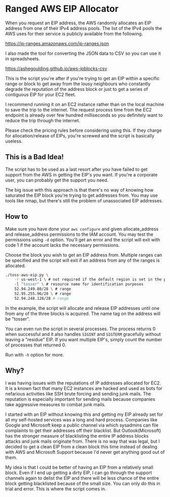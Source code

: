 # Ranged AWS EIP Allocator
When you request an EIP address, the AWS randomly allocates an EIP address from
one of their IPv4 address pools. The list of the IPv4 pools the AWS uses for
their service is publicly available from the following.

https://ip-ranges.amazonaws.com/ip-ranges.json

I also made the tool for converting the JSON data to CSV so you can use it in
spreadsheets.

https://ashegoulding.github.io/aws-ipblocks-csv

This is the script you're after if you're trying to get an EIP within a specific
range or block to get away from the lousy neighbours who constantly degrade the
reputation of the address block or just to get a series of contiguous EIP for
your EC2 fleet.

I recommend running it on an EC2 instance rather than on the local machine to
save the trip to the internet. The request process time from the EC2 endpoint is
already over few hundred milliseconds so you definitely want to reduce the trip
through the internet.

Please check the pricing rules before considering using this. If they charge for
allocation/release of EIPs, you're screwed and the script is basically useless.

## This is a Bad Idea!
The script has to be used as a last resort after you have failed to get support
from the AWS in getting the EIP's you want. If you're a corporate user, you can
probably get the support you need.

The big issue with this approach is that there's no way of knowing how saturated
the EIP block you're trying to get addresses from. You may use tools like nmap,
but there's still the problem of unassociated EIP addresses.

## How to
Make sure you have done your `aws configure` and given allocate_address and
release_address permissions to the IAM account. You may test the permissions
using `-d` option. You'll get an error and the script will exit with code 1 if
the account lacks the necessary permissions.

Choose the block you wish to get an EIP address from. Multiple ranges can be
specified and the script will exit if an address from any of the ranges is
allocated.

```bash
./toss-aws-eip.py \
	-r us-west-1 \ # not required if the default region is set in the profile
	-l "tosser" \ # resource name for identification purposes
	52.94.249.80/28 \ # range
	52.95.255.96/28 \ # range
	52.94.248.128/28 # range
```

In the example, the script will allocate and release EIP addresses until one
from any of the three blocks is acquired. The name tag on the address will be
"tosser".

You can even run the script in several processes. The process returns 0 when
successful and it also handles `SIGINT` and `SIGTERM` gracefully without leaving
a "residue" EIP. If you want multiple EIP's, simply count the number of
processes that returned 0.

Run with `-h` option for more.

## Why?
I was having issues with the reputations of IP addresses allocated for EC2. It
is a known fact that many EC2 instances are hacked and used as bots for
nefarious activities like SSH brute forcing and sending junk mails. The
reputation is especially important for sending mails because companies take
aggressive measures to combat junk mails.

I started with an EIP without knowing this and getting my EIP already set for
all my self-hosted services was a long and hard process. Companies like Google
and Microsoft keep a public channel via which sysadmins can file complaints to
get their addresses off their blacklist. But Outlook(Microsoft) has the stronger
measure of blacklisting the entire IP address blocks attacks and junk mails
originate from. There is no way that was legal, but I decided to get a clean EIP
from a clean block this time instead of dealing with AWS and Microsoft Support
because I'd never get anything good out of them.

My idea is that I could be better of having an EIP from a relatively small
block. Even if I end up getting a dirty EIP, I can go through the support
channels again to delist the EIP and there will be less chance of the entire
block getting blacklisted because of the small size. You can only do this in
trial and error. This is where the script comes in.
